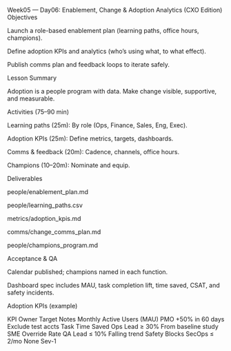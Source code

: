 Week05 — Day06: Enablement, Change & Adoption Analytics (CXO Edition)
Objectives

Launch a role-based enablement plan (learning paths, office hours, champions).

Define adoption KPIs and analytics (who’s using what, to what effect).

Publish comms plan and feedback loops to iterate safely.

Lesson Summary

Adoption is a people program with data. Make change visible, supportive, and measurable.

Activities (75–90 min)

Learning paths (25m): By role (Ops, Finance, Sales, Eng, Exec).

Adoption KPIs (25m): Define metrics, targets, dashboards.

Comms & feedback (20m): Cadence, channels, office hours.

Champions (10–20m): Nominate and equip.

Deliverables

people/enablement_plan.md

people/learning_paths.csv

metrics/adoption_kpis.md

comms/change_comms_plan.md

people/champions_program.md

Acceptance & QA

Calendar published; champions named in each function.

Dashboard spec includes MAU, task completion lift, time saved, CSAT, and safety incidents.

Adoption KPIs (example)

KPI	Owner	Target	Notes
Monthly Active Users (MAU)	PMO	+50% in 60 days	Exclude test accts
Task Time Saved	Ops Lead	≥ 30%	From baseline study
SME Override Rate	QA Lead	≤ 10%	Falling trend
Safety Blocks	SecOps	≤ 2/mo	None Sev-1
